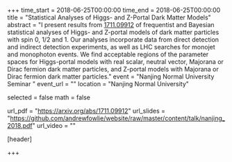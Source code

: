 +++
time_start = 2018-06-25T00:00:00
time_end = 2018-06-25T00:00:00
title = "Statistical Analyses of Higgs- and Z-Portal Dark Matter Models"
abstract = "I present results from [1711.09912](https://arxiv.org/abs/1711.09912) of frequentist and Bayesian statistical analyses of Higgs- and Z-portal models of dark matter particles with spin 0, 1/2 and 1. Our analyses incorporate data from direct detection and indirect detection experiments, as well as LHC searches for monojet and monophoton events. We find acceptable regions of the parameter spaces for Higgs-portal models with real scalar, neutral vector, Majorana or Dirac fermion dark matter particles, and Z-portal models with Majorana or Dirac fermion dark matter particles."
event = "Nanjing Normal University Seminar "
event_url = ""
location = "Nanjing Normal University"

selected = false
math = false

url_pdf = "https://arxiv.org/abs/1711.09912"
url_slides = "https://github.com/andrewfowlie/website/raw/master/content/talk/nanjing_2018.pdf"
url_video = ""

[header]

+++
